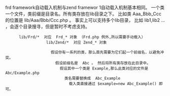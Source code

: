   frd framework自动载入机制与zend framewor 1自动载入机制基本相同。
    一个类一个文件，类前缀是目录名。所有类存放在lib目录之下。
      比如类 Aaa_Bbb_Ccc 的位置是 lib/Aaa/Bbb/Ccc.php 。
        事实上可以支持多个lib目录， 比如 lib1,lib2 ... ，会逐个目录搜寻，但是暂时不考虑支持。
          
          lib/Frd/*  对应  Frd_* 对象 （Frd.php 例外,所以需要手动载入）
                      lib/Zend/*  对应 Zend_* 对象
                        
                        假设你有一系列的类，那么首先需要为它们起一个前缀名，以避免冲突。
                          假设前缀名是  Abc 。 然后将所有类存放在此目录中。
                            假设其中一个类是 Example,那么此类对应的文件是  Abc/Example.php 
                              类名需要替换成  Abc_Example
                                载入类直接通过 $example=new Abc_Example() 即可。
